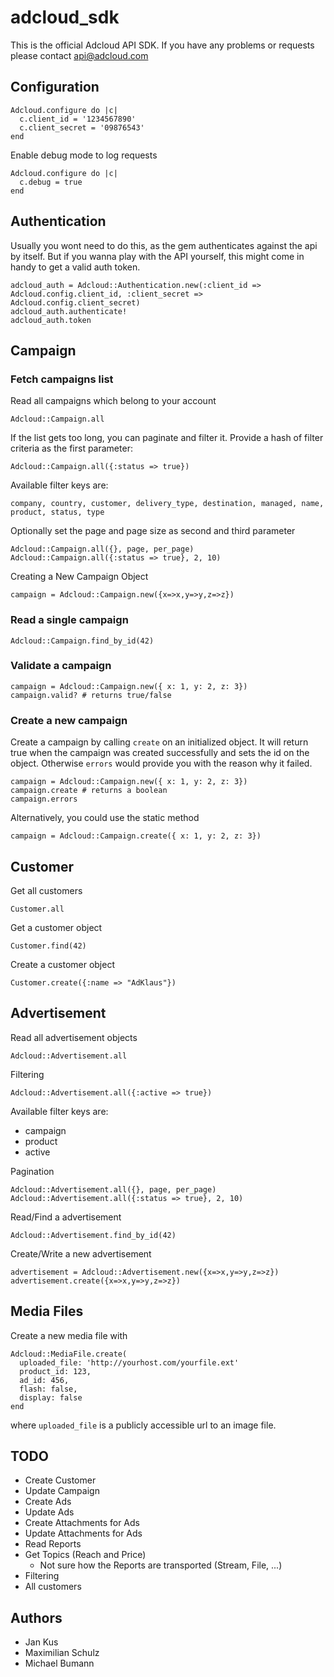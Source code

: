 adcloud_sdk
===========

This is the official Adcloud API SDK. If you have any problems or requests please contact api@adcloud.com

Configuration
-------------

    Adcloud.configure do |c|
      c.client_id = '1234567890'
      c.client_secret = '09876543'
    end

Enable debug mode to log requests

    Adcloud.configure do |c|
      c.debug = true
    end

Authentication
--------------

Usually you wont need to do this, as the gem authenticates against the api by
itself. But if you wanna play with the API yourself, this might come in handy to
get a valid auth token.

    adcloud_auth = Adcloud::Authentication.new(:client_id => Adcloud.config.client_id, :client_secret => Adcloud.config.client_secret)
    adcloud_auth.authenticate!
    adcloud_auth.token

Campaign
--------

### Fetch campaigns list

Read all campaigns which belong to your account

    Adcloud::Campaign.all

If the list gets too long, you can paginate and filter it. Provide a hash of
filter criteria as the first parameter:

    Adcloud::Campaign.all({:status => true})

Available filter keys are:

    company, country, customer, delivery_type, destination, managed, name,
    product, status, type

Optionally set the page and page size as second and third parameter

    Adcloud::Campaign.all({}, page, per_page)
    Adcloud::Campaign.all({:status => true}, 2, 10)

Creating a New Campaign Object

    campaign = Adcloud::Campaign.new({x=>x,y=>y,z=>z})

### Read a single campaign

    Adcloud::Campaign.find_by_id(42)

### Validate a campaign

    campaign = Adcloud::Campaign.new({ x: 1, y: 2, z: 3})
    campaign.valid? # returns true/false

### Create a new campaign

Create a campaign by calling ```create``` on an initialized object. It will
return true when the campaign was created successfully and sets the id on the
object. Otherwise ```errors``` would provide you with the reason why it failed.

    campaign = Adcloud::Campaign.new({ x: 1, y: 2, z: 3})
    campaign.create # returns a boolean
    campaign.errors

Alternatively, you could use the static method

    campaign = Adcloud::Campaign.create({ x: 1, y: 2, z: 3})


Customer
--------

Get all customers

    Customer.all

Get a customer object

    Customer.find(42)

Create a customer object

    Customer.create({:name => "AdKlaus"})


Advertisement
-------------

Read all advertisement objects

    Adcloud::Advertisement.all

Filtering

    Adcloud::Advertisement.all({:active => true})

Available filter keys are:

* campaign
* product
* active

Pagination

    Adcloud::Advertisement.all({}, page, per_page)
    Adcloud::Advertisement.all({:status => true}, 2, 10)

Read/Find a advertisement

    Adcloud::Advertisement.find_by_id(42)

Create/Write a new advertisement

    advertisement = Adcloud::Advertisement.new({x=>x,y=>y,z=>z})
    advertisement.create({x=>x,y=>y,z=>z})

Media Files
-----------

Create a new media file with

    Adcloud::MediaFile.create(
      uploaded_file: 'http://yourhost.com/yourfile.ext'
      product_id: 123,
      ad_id: 456,
      flash: false,
      display: false
    end

where ```uploaded_file``` is a publicly accessible url to an image file.

TODO
----

* Create Customer
* Update Campaign
* Create Ads
* Update Ads
* Create Attachments for Ads
* Update Attachments for Ads
* Read Reports
* Get Topics (Reach and Price)
  * Not sure how the Reports are transported (Stream, File, ...)
* Filtering
* All customers


Authors
-------

* Jan Kus
* Maximilian Schulz
* Michael Bumann